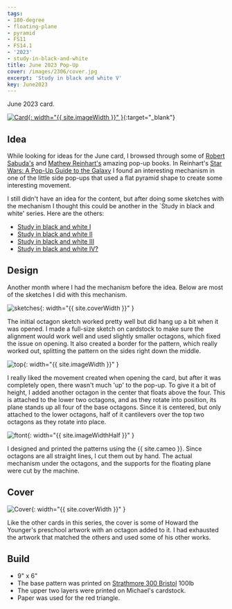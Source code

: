 ```yaml
---
tags:
- 180-degree
- floating-plane
- pyramid
- FS11
- FS14.1
- '2023'
- study-in-black-and-white
title: June 2023 Pop-Up
cover: /images/2306/cover.jpg
excerpt: 'Study in black and white V'
key: June2023
---
```

June 2023 card.

[![Card]({{site.baseurl}}/images/2306/popup.gif){: width="{{ site.imageWidth }}" }](/images/2306/popup.gif "Click to replay in a new tab"){:target="_blank"}

## Idea

While looking for ideas for the June card, I browsed through some of [Robert Sabuda's](https://www.robertsabuda.com/pop-ups.html) and [Mathew Reinhart's](http://www.matthewreinhart.com/pop-up-books/) amazing pop-up books. In Reinhart's [Star Wars: A Pop-Up Guide to the Galaxy](http://www.matthewreinhart.com/star-wars-a-pop-up-guide-to-the-galaxy/) I found an interesting mechanism in one of the little side pop-ups that used a flat pyramid shape to create some interesting movement.

I still didn't have an idea for the content, but after doing some sketches with the mechanism I thought this could be another in the `Study in black and white' series. Here are the others:

- [Study in black and white I](2022/06/26/july.html)
- [Study in black and white II](/2022/07/27/august.html)
- [Study in black and white III](2022/08/23/september.html)
- [Study in black and white IV?](/2022/09/23/october.html)

## Design

Another month where I had the mechanism before the idea. Below are most of the sketches I did with this mechanism.

![sketches]({{site.baseurl}}/images/2306/sketches.jpg){: width="{{ site.coverWidth }}" }

The initial octagon sketch worked pretty well but did hang up a bit when it was opened. I made a full-size sketch on cardstock to make sure the alignment would work well and used slightly smaller octagons, which fixed the issue on opening. It also created a border for the pattern, which really worked out, splitting the pattern on the sides right down the middle.

![top]({{site.baseurl}}/images/2306/top.jpg){: width="{{ site.imageWidth }}" }

I really liked the movement created when opening the card, but after it was completely open, there wasn't much 'up' to the pop-up. To give it a bit of height, I added another octagon in the center that floats above the four. This is attached to the lower two octagons, and as they rotate into position, its plane stands up all four of the base octagons. Since it is centered, but only attached to the lower octagons, half of it cantilevers over the top two octagons as they rotate into place.

![ftont]({{site.baseurl}}/images/2306/front.jpg){: width="{{ site.imageWidthHalf }}" }

I designed and printed the patterns using the {{ site.cameo }}. Since octagons are all straight lines, I cut them out by hand. The actual mechanism under the octagons, and the supports for the floating plane were cut by the machine.

## Cover

![Cover]({{site.baseurl}}{{page.cover}}){: width="{{ site.coverWidth }}" }

Like the other cards in this series, the cover is some of Howard the Younger's preschool artwork with an octagon added to it. I had exhausted the artwork that matched the others and used some of his other works.

## Build

- 9" x 6"
- The base pattern was printed on [Strathmore 300 Bristol](/supplies.html#strathmore-300-bristol) 100lb
- The upper two layers were printed on Michael's cardstock.
- Paper was used for the red triangle.

